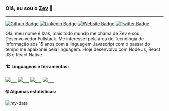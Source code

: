 ### Olá, eu sou o [Zev](https://github.com/zevdvlpr) 👋
---

[![Github Badge](https://img.shields.io/badge/-WebSite-0080FF?style=flat-square&labelColor=0080FF&logo=google-chrome&logoColor=white&link=https://zevdvlpr.ml)](https://zevdvlpr.ml)
[![Linkedin Badge](https://img.shields.io/badge/-Linkedin-0080FF?style=flat-square&labelColor=0080FF&logo=linkedin&logoColor=white&link=https://www.linkedin.com/in/zevdvlpr/)](https://www.linkedin.com/in/zevdvlpr/)
[![Website Badge](https://img.shields.io/badge/-Github-0080FF?style=flat-square&labelColor=0080FF&logo=Github&logoColor=white&link=https://github.com/zevdvlpr)](https://github.com/zevdvlpr)
[![Twitter Badge](https://img.shields.io/badge/-Twitter-0080FF?style=flat-square&labelColor=0080FF&logo=twitter&logoColor=white&link=https://twitter.com/zevdvlpr)](https://twitter.com/zevdvlpr)

Olá, meu nome é Izak, mais todo mundo me chama de Zev e sou Desenvolvedor Fullstack. Me interessei pela área de Tecnologia de Informação aos 15 anos com a linguagem Javascript com o passar do tempo me apaixonei pela linguagem. Hoje desenvolvo com Node Js, React JS e React Native.

#### :building_construction: Linguagens e ferramentas:

<a href="https://www.typescriptlang.org/"><img src="https://img.icons8.com/ios-filled/32/0080FF/typescript.png"/>&nbsp;&nbsp;&nbsp;&nbsp;&nbsp;</a>
<a href="https://www.javascript.com/"><img src="https://img.icons8.com/ios-filled/32/0080FF/javascript.png"/>&nbsp;&nbsp;&nbsp;&nbsp;&nbsp;</a>
<a href="https://nodejs.org/en/"><img src="https://img.icons8.com/windows/32/0080FF/nodejs.png"/>&nbsp;&nbsp;&nbsp;&nbsp;&nbsp;</a>
<a href="https://reactnative.dev/"><img src="https://img.icons8.com/ios-filled/32/0080FF/react-native.png"/>&nbsp;&nbsp;&nbsp;&nbsp;&nbsp;</a>

#### :nerd_face: Algumas estatísticas:
![my-data](https://github-readme-stats.vercel.app/api?username=zevdvlpr&show_icons=true&title_color=0080ff&icon_color=0080ff&text_color=4F5159&bg_color=F3F3F3)
